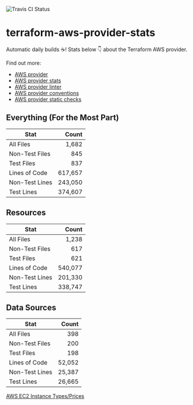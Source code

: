 ![Travis CI Status](https://travis-ci.org/YakDriver/terraform-aws-provider-stats.svg?branch=main)
# terraform-aws-provider-stats

Automatic daily builds :coffee:! Stats below :point_down: about the Terraform AWS provider.

Find out more:
* [AWS provider](https://github.com/terraform-providers/terraform-provider-aws)
* [AWS provider stats](https://github.com/YakDriver/terraform-aws-provider-stats)
* [AWS provider linter](https://github.com/terraform-providers/terraform-provider-aws/tree/master/awsproviderlint)
* [AWS provider conventions](https://github.com/YakDriver/terraform-aws-conventions)
* [AWS provider static checks](https://github.com/YakDriver/terraform-aws-provider-static-checks)



## Everything (For the Most Part)

|  Stat  |  Count  |
| ------------- | -------------: |
|  All Files  |  1,682  |
|  Non-Test Files  |  845  |
|  Test Files  |  837  |
|  Lines of Code  |  617,657  |
|  Non-Test Lines  |  243,050  |
|  Test Lines  |  374,607  |



## Resources

|  Stat  |  Count  |
| ------------- | -------------: |
|  All Files  |  1,238  |
|  Non-Test Files  |  617  |
|  Test Files  |  621  |
|  Lines of Code  |  540,077  |
|  Non-Test Lines  |  201,330  |
|  Test Lines  |  338,747  |



## Data Sources

|  Stat  |  Count  |
| ------------- | -------------: |
|  All Files  |  398  |
|  Non-Test Files  |  200  |
|  Test Files  |  198  |
|  Lines of Code  |  52,052  |
|  Non-Test Lines  |  25,387  |
|  Test Lines  |  26,665  |




[AWS EC2 Instance Types/Prices](https://github.com/YakDriver/aws-ec2-instance-types)
